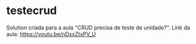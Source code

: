 # testecrud
Solution criada para a aula "CRUD precisa de teste de unidade?". Link da aula: https://youtu.be/nDxxZtxPV_U
